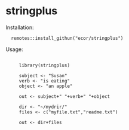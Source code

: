 # stringplus

Installation:
```{r}
  remotes::install_githun("ecor/stringplus")
```
Usage:

```{r}

     library(stringplus)
     
     subject <- "Susan"
     verb <- "is eating"
     object <- "an apple"
     
     out <- subject+" "+verb+" "+object
     
     dir <- "~/mydrir/"
     files <- c("myfile.txt","readme.txt")
     
     out <- dir+files


```
